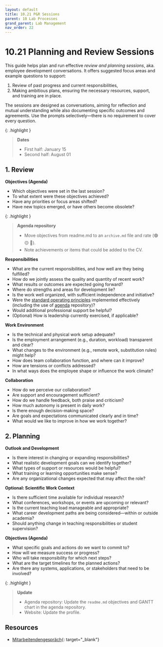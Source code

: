 ```yaml
---
layout: default
title: 10.21 P&R Sessions
parent: 10 Lab Processes
grand_parent: Lab Management
nav_order: 22
---
```


# 10.21 Planning and Review Sessions

This guide helps plan and run effective *review and planning sessions*, aka. employee development conversations. It offers suggested focus areas and example questions to support:

1. Review of past progress and current responsibilities,  
2. Making ambitious plans, ensuring the necessary resources, support, and training are in place.

The sessions are designed as conversations, aiming for reflection and mutual understanding while also documenting specific outcomes and agreements. Use the prompts selectively—there is no requirement to cover every question.

{: .highlight }
> **Dates**
> - First half: January 15
> - Second half: August 01

## 1. Review

**Objectives (Agenda)**

- Which objectives were set in the last session?
- To what extent were these objectives achieved?
- Have any priorities or focus areas shifted?
- Have new topics emerged, or have others become obsolete?

{: .highlight }
> **Agenda repository**
> 
> - Move objectives from readme.md to an `archive.md` file and rate (🟢 🟡 🔴).
> - Note achievements or items that could be added to the CV.

**Responsibilities**

- What are the current responsibilities, and how well are they being fulfilled?
- How do we jointly assess the quality and quantity of recent work?
- What results or outcomes are expected going forward?
- Where do strengths and areas for development lie?
- Is the work well organized, with sufficient independence and initiative?
- Were the [standard operating principles](https://digital-work-lab.github.io/handbook/docs/10-lab/10_processes/10.04.sop.html) implemented effectively (including the use of [agenda](https://digital-work-lab.github.io/handbook/docs/10-lab/10_processes/10.20.agendas.html) repository)?
- Would additional professional support be helpful?
- (Optional) How is leadership currently exercised, if applicable?

**Work Environment**

- Is the technical and physical work setup adequate?
- Is the employment arrangement (e.g., duration, workload) transparent and clear?
- What changes to the environment (e.g., remote work, substitution rules) might help?
- How does team collaboration function, and where can it improve?
- How are tensions or conflicts addressed?
- In what ways does the employee shape or influence the work climate?

**Collaboration**

- How do we perceive our collaboration?
- Are support and encouragement sufficient?
- How do we handle feedback, both praise and criticism?
- How much autonomy is present in daily work?
- Is there enough decision-making space?
- Are goals and expectations communicated clearly and in time?
- What would we like to improve in how we work together?

## 2. Planning

**Outlook and Development**

- Is there interest in changing or expanding responsibilities?
- What realistic development goals can we identify together?
- What types of support or resources would be helpful?
- What training or learning opportunities make sense?
- Are any organizational changes expected that may affect the role?

**Optional: Scientific Work Context**

- Is there sufficient time available for individual research?
- What conferences, workshops, or events are upcoming or relevant?
- Is the current teaching load manageable and appropriate?
- What career development paths are being considered—within or outside academia?
- Should anything change in teaching responsibilities or student supervision?

**Objectives (Agenda)**

- What specific goals and actions do we want to commit to?
- How will we measure success or progress?
- Who will take responsibility for which next steps?
- What are the target timelines for the planned actions?
- Are there any systems, applications, or stakeholders that need to be involved?

{: .highlight }
> **Update**
> 
> - Agenda repository: Update the `readme.md` objectives and GANTT chart in the agenda repository.
> - Website: Update the profile.

## Resources

- [Mitarbeitendengespräch](https://www.uni-bamberg.de/intranet/gesundheit/mitarbeitendengespraech/){: target="_blank"}
